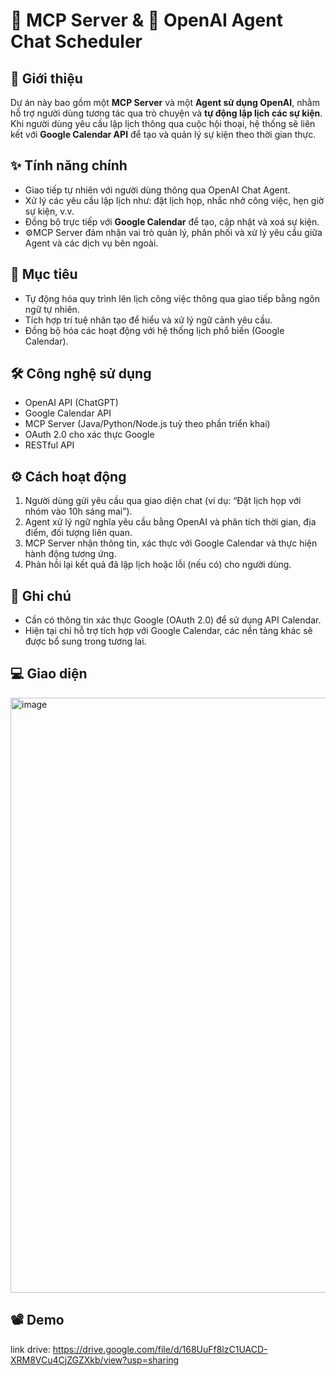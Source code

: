 # 🧠 MCP Server & 🤖 OpenAI Agent Chat Scheduler

## 📌 Giới thiệu

Dự án này bao gồm một **MCP Server** và một **Agent sử dụng OpenAI**, nhằm hỗ trợ người dùng tương tác qua trò chuyện và **tự động lập lịch các sự kiện**. Khi người dùng yêu cầu lập lịch thông qua cuộc hội thoại, hệ thống sẽ liên kết với **Google Calendar API** để tạo và quản lý sự kiện theo thời gian thực.

## ✨ Tính năng chính

- Giao tiếp tự nhiên với người dùng thông qua OpenAI Chat Agent.
- Xử lý các yêu cầu lập lịch như: đặt lịch họp, nhắc nhở công việc, hẹn giờ sự kiện, v.v.
- Đồng bộ trực tiếp với **Google Calendar** để tạo, cập nhật và xoá sự kiện.
- ⚙MCP Server đảm nhận vai trò quản lý, phân phối và xử lý yêu cầu giữa Agent và các dịch vụ bên ngoài.

## 🎯 Mục tiêu

- Tự động hóa quy trình lên lịch công việc thông qua giao tiếp bằng ngôn ngữ tự nhiên.
- Tích hợp trí tuệ nhân tạo để hiểu và xử lý ngữ cảnh yêu cầu.
- Đồng bộ hóa các hoạt động với hệ thống lịch phổ biến (Google Calendar).

## 🛠️ Công nghệ sử dụng

- OpenAI API (ChatGPT)
- Google Calendar API
- MCP Server (Java/Python/Node.js tuỳ theo phần triển khai)
- OAuth 2.0 cho xác thực Google
- RESTful API

## ⚙️ Cách hoạt động

1. Người dùng gửi yêu cầu qua giao diện chat (ví dụ: “Đặt lịch họp với nhóm vào 10h sáng mai”).
2. Agent xử lý ngữ nghĩa yêu cầu bằng OpenAI và phân tích thời gian, địa điểm, đối tượng liên quan.
3. MCP Server nhận thông tin, xác thực với Google Calendar và thực hiện hành động tương ứng.
4. Phản hồi lại kết quả đã lập lịch hoặc lỗi (nếu có) cho người dùng.

## 📌 Ghi chú

- Cần có thông tin xác thực Google (OAuth 2.0) để sử dụng API Calendar.
- Hiện tại chỉ hỗ trợ tích hợp với Google Calendar, các nền tảng khác sẽ được bổ sung trong tương lai.

## 💻 Giao diện 

<img width="1917" height="952" alt="image" src="https://github.com/user-attachments/assets/0ca3ec09-f534-4aa3-98ba-c3392a38a3f7" />

## 📽️ Demo

link drive: https://drive.google.com/file/d/168UuFf8lzC1UACD-XRM8VCu4CjZGZXkb/view?usp=sharing 



